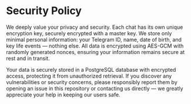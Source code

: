 # Security Policy

We deeply value your privacy and security. Each chat has its own unique encryption key, securely encrypted with a master key. We store only minimal personal information: your Telegram ID, name, date of birth, and key life events — nothing else. All data is encrypted using AES-GCM with randomly generated nonces, ensuring your information remains secure at rest and in transit.

Your data is securely stored in a PostgreSQL database with encrypted access, protecting it from unauthorized retrieval. If you discover any vulnerabilities or security concerns, please responsibly report them by opening an issue in this repository or contacting us directly — we greatly appreciate your help in keeping our users safe.
